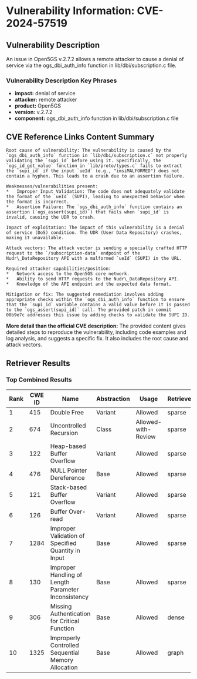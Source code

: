 # Vulnerability Information: CVE-2024-57519

## Vulnerability Description
An issue in Open5GS v.2.7.2 allows a remote attacker to cause a denial of service via the ogs_dbi_auth_info function in lib/dbi/subscription.c file.

### Vulnerability Description Key Phrases
- **impact:** denial of service
- **attacker:** remote attacker
- **product:** Open5GS
- **version:** v.2.7.2
- **component:** ogs_dbi_auth_info function in lib/dbi/subscription.c file

## CVE Reference Links Content Summary
```
Root cause of vulnerability: The vulnerability is caused by the `ogs_dbi_auth_info` function in `lib/dbi/subscription.c` not properly validating the `supi_id` before using it. Specifically, the `ogs_id_get_value` function in `lib/proto/types.c` fails to extract the `supi_id` if the input `ueId` (e.g., "imsiMALFORMED") does not contain a hyphen. This leads to a crash due to an assertion failure.

Weaknesses/vulnerabilities present:
*   Improper Input Validation: The code does not adequately validate the format of the `ueId` (SUPI), leading to unexpected behavior when the format is incorrect.
*   Assertion Failure: The `ogs_dbi_auth_info` function contains an assertion (`ogs_assert(supi_id)`) that fails when `supi_id` is invalid, causing the UDR to crash.

Impact of exploitation: The impact of this vulnerability is a denial of service (DoS) condition. The UDR (User Data Repository) crashes, making it unavailable.

Attack vectors: The attack vector is sending a specially crafted HTTP request to the `/subscription-data` endpoint of the Nudr\_DataRepository API with a malformed `ueId` (SUPI) in the URL.

Required attacker capabilities/position:
*   Network access to the Open5GS core network.
*   Ability to send HTTP requests to the Nudr\_DataRepository API.
*   Knowledge of the API endpoint and the expected data format.

Mitigation or fix: The suggested remediation involves adding appropriate checks within the `ogs_dbi_auth_info` function to ensure that the `supi_id` variable contains a valid value before it is passed to the `ogs_assert(supi_id)` call. The provided patch in commit 08b9e7c addresses this issue by adding checks to validate the SUPI ID.
```

**More detail than the official CVE description:** The provided content gives detailed steps to reproduce the vulnerability, including code examples and log analysis, and suggests a specific fix. It also includes the root cause and attack vectors.

## Retriever Results

### Top Combined Results

| Rank | CWE ID | Name | Abstraction | Usage  | Retrievers | Individual Scores |
|------|--------|------|-------------|-------|------------|-------------------|
| 1 | 415 | Double Free | Variant | Allowed | sparse | 0.053 |
| 2 | 674 | Uncontrolled Recursion | Class | Allowed-with-Review | sparse | 0.053 |
| 3 | 122 | Heap-based Buffer Overflow | Variant | Allowed | sparse | 0.052 |
| 4 | 476 | NULL Pointer Dereference | Base | Allowed | sparse | 0.052 |
| 5 | 121 | Stack-based Buffer Overflow | Variant | Allowed | sparse | 0.051 |
| 6 | 126 | Buffer Over-read | Variant | Allowed | sparse | 0.051 |
| 7 | 1284 | Improper Validation of Specified Quantity in Input | Base | Allowed | sparse | 0.050 |
| 8 | 130 | Improper Handling of Length Parameter Inconsistency | Base | Allowed | sparse | 0.050 |
| 9 | 306 | Missing Authentication for Critical Function | Base | Allowed | dense | 0.542 |
| 10 | 1325 | Improperly Controlled Sequential Memory Allocation | Base | Allowed | graph | 0.003 |

